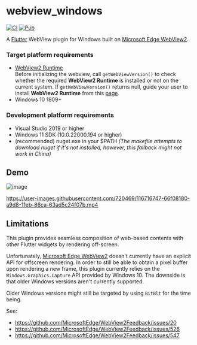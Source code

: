 # webview_windows

[![CI](https://github.com/jnschulze/flutter-webview-windows/actions/workflows/ci.yml/badge.svg)](https://github.com/jnschulze/flutter-webview-windows/actions/workflows/ci.yml)
[![Pub](https://img.shields.io/pub/v/webview_windows.svg)](https://pub.dartlang.org/packages/webview_windows)

A [Flutter](https://flutter.dev/) WebView plugin for Windows built on [Microsoft Edge WebView2](https://docs.microsoft.com/en-us/microsoft-edge/webview2/).


### Target platform requirements
- [WebView2 Runtime](https://developer.microsoft.com/en-us/microsoft-edge/webview2/)  
  Before initializing the webview, call `getWebViewVersion()` to check whether the required **WebView2 Runtime** is installed or not on the current system. If `getWebViewVersion()` returns null, guide your user to install **WebView2 Runtime** from this [page](https://developer.microsoft.com/en-us/microsoft-edge/webview2/).
- Windows 10 1809+

### Development platform requirements
- Visual Studio 2019 or higher
- Windows 11 SDK (10.0.22000.194 or higher)
- (recommended) nuget.exe in your $PATH *(The makefile attempts to download nuget if it's not installed, however, this fallback might not work in China)*

## Demo
![image](https://user-images.githubusercontent.com/720469/116823636-d8b9fe00-ab85-11eb-9f91-b7bc819615ed.png)

https://user-images.githubusercontent.com/720469/116716747-66f08180-a9d8-11eb-86ca-63ad5c24f07b.mp4



## Limitations
This plugin provides seamless composition of web-based contents with other Flutter widgets by rendering off-screen.

Unfortunately, [Microsoft Edge WebView2](https://docs.microsoft.com/en-us/microsoft-edge/webview2/) doesn't currently have an explicit API for offscreen rendering.
In order to still be able to obtain a pixel buffer upon rendering a new frame, this plugin currently relies on the `Windows.Graphics.Capture` API provided by Windows 10.
The downside is that older Windows versions aren't currently supported.

Older Windows versions might still be targeted by using `BitBlt` for the time being.

See:
- https://github.com/MicrosoftEdge/WebView2Feedback/issues/20
- https://github.com/MicrosoftEdge/WebView2Feedback/issues/526
- https://github.com/MicrosoftEdge/WebView2Feedback/issues/547
